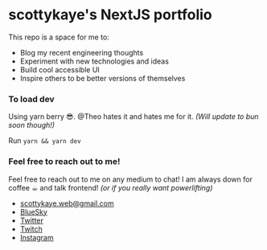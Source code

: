 # scottykaye's NextJS portfolio
This repo is a space for me to:
- Blog my recent engineering thoughts
- Experiment with new technologies and ideas
- Build cool accessible UI
- Inspire others to be better versions of themselves

### To load dev
Using yarn berry 😎. @Theo hates it and hates me for it. _(Will update to bun soon though!)_

Run `yarn && yarn dev`

### Feel free to reach out to me!
Feel free to reach out to me on any medium to chat! I am always down for coffee ☕︎ and talk frontend!  _(or if you really want powerlifting)_

- [scottykaye.web@gmail.com](mailto:scottykaye.web@gmail.com)
- [BlueSky](https://bsky.app/profile/scottykaye.com)
- [Twitter](https://twitter.com/scottykaye)
- [Twitch](https://twitch.tv/scottykaye)
- [Instagram](https://instagram.com/localmeethero)
